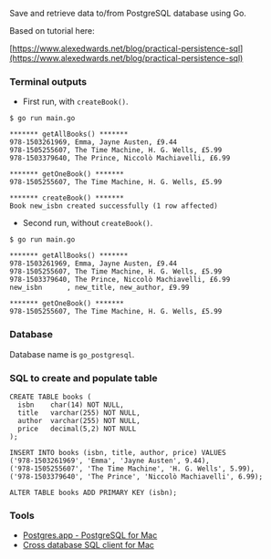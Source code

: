 Save and retrieve data to/from PostgreSQL database using Go.

Based on tutorial here:

[https://www.alexedwards.net/blog/practical-persistence-sql](https://www.alexedwards.net/blog/practical-persistence-sql)

### Terminal outputs

- First run, with `createBook()`.

```
$ go run main.go

******* getAllBooks() *******
978-1503261969, Emma, Jayne Austen, £9.44
978-1505255607, The Time Machine, H. G. Wells, £5.99
978-1503379640, The Prince, Niccolò Machiavelli, £6.99

******* getOneBook() *******
978-1505255607, The Time Machine, H. G. Wells, £5.99

******* createBook() *******
Book new_isbn created successfully (1 row affected)
```

- Second run, without `createBook()`.

```
$ go run main.go

******* getAllBooks() *******
978-1503261969, Emma, Jayne Austen, £9.44
978-1505255607, The Time Machine, H. G. Wells, £5.99
978-1503379640, The Prince, Niccolò Machiavelli, £6.99
new_isbn      , new_title, new_author, £9.99

******* getOneBook() *******
978-1505255607, The Time Machine, H. G. Wells, £5.99
```

### Database

Database name is `go_postgresql`.

### SQL to create and populate table

```
CREATE TABLE books (
  isbn    char(14) NOT NULL,
  title   varchar(255) NOT NULL,
  author  varchar(255) NOT NULL,
  price   decimal(5,2) NOT NULL
);

INSERT INTO books (isbn, title, author, price) VALUES
('978-1503261969', 'Emma', 'Jayne Austen', 9.44),
('978-1505255607', 'The Time Machine', 'H. G. Wells', 5.99),
('978-1503379640', 'The Prince', 'Niccolò Machiavelli', 6.99);

ALTER TABLE books ADD PRIMARY KEY (isbn);
```

### Tools

- [Postgres.app - PostgreSQL for Mac](https://postgresapp.com/)
- [Cross database SQL client for Mac](https://sqlectron.github.io/)
